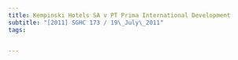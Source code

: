 ```yaml
---
title: Kempinski Hotels SA v PT Prima International Development 
subtitle: "[2011] SGHC 173 / 19\_July\_2011"
tags:


---
```


